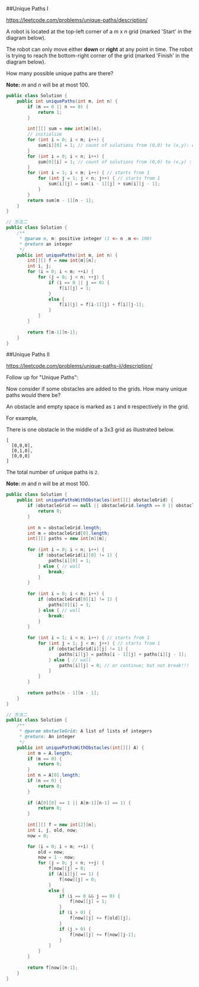 ##Unique Paths I

https://leetcode.com/problems/unique-paths/description/

A robot is located at the top-left corner of a *m* x *n* grid (marked 'Start' in the diagram below).

The robot can only move either **down** or **right** at any point in time. The robot is trying to reach the bottom-right corner of the grid (marked 'Finish' in the diagram below).

How many possible unique paths are there?

**Note:** *m* and *n* will be at most 100.

 

```java
public class Solution {
    public int uniquePaths(int m, int n) {
        if (m == 0 || n == 0) {
            return 1;
        }
        
        int[][] sum = new int[m][n];
        // initialize 
        for (int i = 0; i < m; i++) {
            sum[i][0] = 1; // count of solutions from (0,0) to (x,y): only 1 一直走
        }
        for (int i = 0; i < n; i++) {
            sum[0][i] = 1; // count of solutions from (0,0) to (x,y) : only 1 一直走
        }
        for (int i = 1; i < m; i++) { // starts from 1
            for (int j = 1; j < n; j++) { // starts from 1
                sum[i][j] = sum[i - 1][j] + sum[i][j - 1];
            }
        }
        return sum[m - 1][n - 1];
    }
}

// 方法二
public class Solution {
    /**
     * @param n, m: positive integer (1 <= n ,m <= 100)
     * @return an integer
     */
    public int uniquePaths(int m, int n) {
        int[][] f = new int[m][n];
        int i, j;
        for (i = 0; i < m; ++i) {
            for (j = 0; j < n; ++j) {
                if (i == 0 || j == 0) {
                    f[i][j] = 1;
                }
                else {
                    f[i][j] = f[i-1][j] + f[i][j-1];
                }
            }
        }
        
        return f[m-1][n-1];
    }
}
```





##Unique Paths II

https://leetcode.com/problems/unique-paths-ii/description/

Follow up for "Unique Paths":

Now consider if some obstacles are added to the grids. How many unique paths would there be?

An obstacle and empty space is marked as `1` and `0` respectively in the grid.

For example,

There is one obstacle in the middle of a 3x3 grid as illustrated below.

```
[
  [0,0,0],
  [0,1,0],
  [0,0,0]
]

```

The total number of unique paths is `2`.

**Note:** *m* and *n* will be at most 100.



```java
public class Solution {
    public int uniquePathsWithObstacles(int[][] obstacleGrid) {
        if (obstacleGrid == null || obstacleGrid.length == 0 || obstacleGrid[0].length == 0) {
            return 0;
        }
        
        int n = obstacleGrid.length;
        int m = obstacleGrid[0].length;
        int[][] paths = new int[n][m];
        
        for (int i = 0; i < n; i++) {
            if (obstacleGrid[i][0] != 1) {
                paths[i][0] = 1;
            } else { // wall
                break;
            }
        }
        
        for (int i = 0; i < m; i++) {
            if (obstacleGrid[0][i] != 1) {
                paths[0][i] = 1; 
            } else { // wall
                break;
            }
        }
        
        for (int i = 1; i < n; i++) { // starts from 1
            for (int j = 1; j < m; j++) { // starts from 1
                if (obstacleGrid[i][j] != 1) {
                    paths[i][j] = paths[i - 1][j] + paths[i][j - 1];
                } else { // wall 
                    paths[i][j] = 0; // or continue; but not break!!!
                }
            }
        }
        
        return paths[n - 1][m - 1];
    }
}

// 方法二
public class Solution {
    /**
     * @param obstacleGrid: A list of lists of integers
     * @return: An integer
     */
    public int uniquePathsWithObstacles(int[][] A) {
        int m = A.length;
        if (m == 0) {
            return 0;
        }
        int n = A[0].length;
        if (n == 0) {
            return 0;
        }
        
        if (A[0][0] == 1 || A[m-1][n-1] == 1) {
            return 0;
        }
        
        int[][] f = new int[2][n];
        int i, j, old, now;
        now = 0;

        for (i = 0; i < m; ++i) {
            old = now;
            now = 1 - now;
            for (j = 0; j < n; ++j) {
                f[now][j] = 0;
                if (A[i][j] == 1) {
                    f[now][j] = 0;
                }
                else {
                    if (i == 0 && j == 0) {
                        f[now][j] = 1;
                    }
                    if (i > 0) {
                        f[now][j] += f[old][j];
                    }
                    if (j > 0) {
                        f[now][j] += f[now][j-1];
                    }
                }
            }
        }
        
        return f[now][n-1];
    }
}
```

